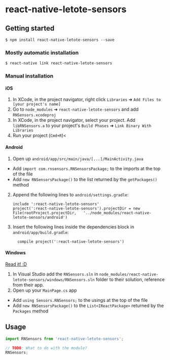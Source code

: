 
# react-native-letote-sensors

## Getting started

`$ npm install react-native-letote-sensors --save`

### Mostly automatic installation

`$ react-native link react-native-letote-sensors`

### Manual installation


#### iOS

1. In XCode, in the project navigator, right click `Libraries` ➜ `Add Files to [your project's name]`
2. Go to `node_modules` ➜ `react-native-letote-sensors` and add `RNSensors.xcodeproj`
3. In XCode, in the project navigator, select your project. Add `libRNSensors.a` to your project's `Build Phases` ➜ `Link Binary With Libraries`
4. Run your project (`Cmd+R`)<

#### Android

1. Open up `android/app/src/main/java/[...]/MainActivity.java`
  - Add `import com.rnsensors.RNSensorsPackage;` to the imports at the top of the file
  - Add `new RNSensorsPackage()` to the list returned by the `getPackages()` method
2. Append the following lines to `android/settings.gradle`:
  	```
  	include ':react-native-letote-sensors'
  	project(':react-native-letote-sensors').projectDir = new File(rootProject.projectDir, 	'../node_modules/react-native-letote-sensors/android')
  	```
3. Insert the following lines inside the dependencies block in `android/app/build.gradle`:
  	```
      compile project(':react-native-letote-sensors')
  	```

#### Windows
[Read it! :D](https://github.com/ReactWindows/react-native)

1. In Visual Studio add the `RNSensors.sln` in `node_modules/react-native-letote-sensors/windows/RNSensors.sln` folder to their solution, reference from their app.
2. Open up your `MainPage.cs` app
  - Add `using Sensors.RNSensors;` to the usings at the top of the file
  - Add `new RNSensorsPackage()` to the `List<IReactPackage>` returned by the `Packages` method


## Usage
```javascript
import RNSensors from 'react-native-letote-sensors';

// TODO: What to do with the module?
RNSensors;
```
  